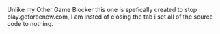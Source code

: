 Unlike my Other Game Blocker this one is spefically created to stop play.geforcenow.com, I am insted of closing the tab i set all of the source code to nothing.
